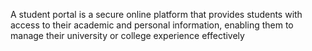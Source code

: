 A student portal is a secure online platform that provides students with access to their academic and personal information, enabling them to manage their university or college experience effectively
